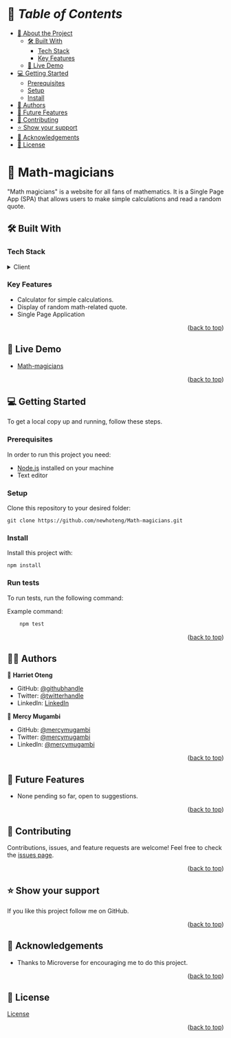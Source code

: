<a name="readme-top"></a>

# 📗 *Table of Contents*

- [📖 About the Project](#about-project)
  - [🛠️ Built With](#built-with)
    - [Tech Stack](#tech-stack)
    - [Key Features](#key-features)
  - [🚀 Live Demo](#live-demo)
- [💻 Getting Started](#getting-started)
  - [Prerequisites](#prerequisites)
  - [Setup](#setup)
  - [Install](#install)
- [👥 Authors](#authors)
- [🔭 Future Features](#future-features)
- [🤝 Contributing](#contributing)
- [⭐ Show your support](#support)
- [🙏 Acknowledgements](#acknowledgements)
- [📝 License](#license)

#  :open_book: Math-magicians <a name="about-project"></a>
"Math magicians" is a website for all fans of mathematics. It is a Single Page App (SPA) that allows users to make simple calculations and read a random quote.

## :hammer_and_wrench: Built With <a name="built-with"></a>
### Tech Stack
<details><summary>Client</summary>
<ul>
  <li><a href="https://html.com/">React</a></li>
</ul>
</details>

### Key Features
  - Calculator for simple calculations.
  - Display of random math-related quote.
  - Single Page Application

<p align="right">(<a href="#readme-top">back to top</a>)</p>

## :rocket: Live Demo <a name="live-demo"></a>
- [Math-magicians](https://math-magicians-4jkk.onrender.com/)
<!-- [Math-magicians](https://newhoteng.github.io/Math-magicians/) -->

<p align="right">(<a href="#readme-top">back to top</a>)</p>

## :computer: Getting Started <a name="getting-started"></a>
To get a local copy up and running, follow these steps.<br>

### Prerequisites

In order to run this project you need:
- [Node.js](https://nodejs.org/en) installed on your machine
- Text editor

### Setup

Clone this repository to your desired folder:<br>
```
git clone https://github.com/newhoteng/Math-magicians.git
```

### Install

Install this project with:<br>
```
npm install
```

### Run tests

To run tests, run the following command:

Example command:

```sh
    npm test
```


<p align="right">(<a href="#readme-top">back to top</a>)</p>

## 👤👤 Authors <a name="authors"></a>

👤 **Harriet Oteng**
- GitHub: [@githubhandle](https://github.com/newhoteng)
- Twitter: [@twitterhandle](https://twitter.com/HarrietOteng1)
- LinkedIn: [LinkedIn](https://www.linkedin.com/in/harriet-oteng-75554666/)

👤 **Mercy Mugambi**
- GitHub: [@mercymugambi](https://github.com/mercymugambi)
- Twitter: [@mercymugambi](https://twitter.com/MercyMugambi15)
- LinkedIn: [@mercymugambi](https://www.linkedin.com/in/mercymugambi/)

<p align="right">(<a href="#readme-top">back to top</a>)</p>

## :telescope: Future Features <a name="future-features"></a>
  - None pending so far, open to suggestions.


<p align="right">(<a href="#readme-top">back to top</a>)</p>

## :handshake: Contributing <a name="contributing"></a>
Contributions, issues, and feature requests are welcome!
Feel free to check the [issues page](https://github.com/newhoteng/Math-magicians/issues).

<p align="right">(<a href="#readme-top">back to top</a>)</p>

## :star: Show your support <a name="support"></a>
If you like this project follow me on GitHub.

<p align="right">(<a href="#readme-top">back to top</a>)</p>

## :pray: Acknowledgements <a name="acknowledgements"></a>
- Thanks to Microverse for encouraging me to do this project.

<p align="right">(<a href="#readme-top">back to top</a>)</p>
  
## :memo: License <a name="license"></a>
[License](https://github.com/newhoteng/Math-magicians/blob/main/LICENSE)

<p align="right">(<a href="#readme-top">back to top</a>)</p>
